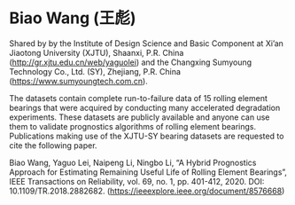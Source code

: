 # Biao Wang (王彪)

Shared by by the Institute of Design Science and Basic Component at Xi’an Jiaotong University (XJTU), Shaanxi, P.R. China (http://gr.xjtu.edu.cn/web/yaguolei) and the Changxing Sumyoung Technology Co., Ltd. (SY), Zhejiang, P.R. China (https://www.sumyoungtech.com.cn).

The datasets contain complete run-to-failure data of 15 rolling element bearings that were acquired by conducting many accelerated degradation experiments. These datasets are publicly available and anyone can use them to validate prognostics algorithms of rolling element bearings. Publications making use of the XJTU-SY bearing datasets are requested to cite the following paper.

Biao Wang, Yaguo Lei, Naipeng Li, Ningbo Li, “A Hybrid Prognostics Approach for Estimating Remaining Useful Life of Rolling Element Bearings”, IEEE Transactions on Reliability, vol. 69, no. 1, pp. 401-412, 2020. DOI: 10.1109/TR.2018.2882682. (https://ieeexplore.ieee.org/document/8576668)
